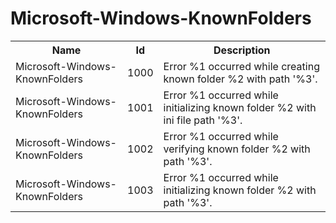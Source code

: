 # Microsoft-Windows-KnownFolders

<table>
<colgroup><col/><col/><col/></colgroup>
<tr><th>Name</th><th>Id</th><th>Description</th></tr>
<tr><td>Microsoft-Windows-KnownFolders</td><td>1000</td><td>Error %1 occurred while creating known folder %2 with path &#39;%3&#39;.</td></tr>
<tr><td>Microsoft-Windows-KnownFolders</td><td>1001</td><td>Error %1 occurred while initializing known folder %2 with ini file path &#39;%3&#39;.</td></tr>
<tr><td>Microsoft-Windows-KnownFolders</td><td>1002</td><td>Error %1 occurred while verifying known folder %2 with path &#39;%3&#39;.</td></tr>
<tr><td>Microsoft-Windows-KnownFolders</td><td>1003</td><td>Error %1 occurred while initializing known folder %2 with path &#39;%3&#39;.</td></tr>
</table>
